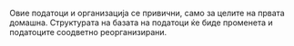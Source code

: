 Овие податоци и организација се привични, само за целите на првата домашна. Структурата на базата на податоци ќе биде променета и податоците соодветно реорганизирани.
